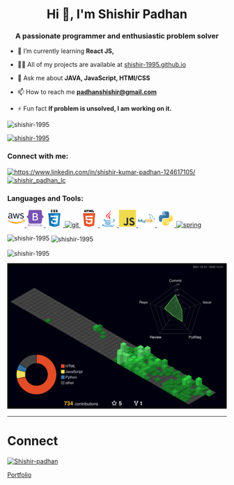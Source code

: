 <h1 align="center">Hi 👋, I'm Shishir Padhan</h1>
<h3 align="center">A passionate programmer and enthusiastic problem solver</h3>



- 🌱 I’m currently learning **React JS,**

- 👨‍💻 All of my projects are available at [shishir-1995.github.io](shishir-1995.github.io)

- 💬 Ask me about **JAVA, JavaScript, HTMl/CSS**

- 📫 How to reach me **padhanshishir@gmail.com**

- ⚡ Fun fact **If problem is unsolved, I am working on it.**

<p align="left"> <img src="https://komarev.com/ghpvc/?username=shishir-1995&label=Profile%20views&color=0e75b6&style=flat" alt="shishir-1995" /> </p>

<p align="left"> <a href="https://github.com/ryo-ma/github-profile-trophy"><img src="https://github-profile-trophy.vercel.app/?username=shishir-1995" alt="shishir-1995" /></a> </p>

<h3 align="left">Connect with me:</h3>
<p align="left">
<a href="https://linkedin.com/in/https://www.linkedin.com/in/shishir-kumar-padhan-124617105/" target="blank"><img align="center" src="https://raw.githubusercontent.com/rahuldkjain/github-profile-readme-generator/master/src/images/icons/Social/linked-in-alt.svg" alt="https://www.linkedin.com/in/shishir-kumar-padhan-124617105/" height="30" width="40" /></a>
<a href="https://www.leetcode.com/shishir_padhan_lc" target="blank"><img align="center" src="https://raw.githubusercontent.com/rahuldkjain/github-profile-readme-generator/master/src/images/icons/Social/leet-code.svg" alt="shishir_padhan_lc" height="30" width="40" /></a>
</p>

<h3 align="left">Languages and Tools:</h3>
<p align="left"> <a href="https://aws.amazon.com" target="_blank" rel="noreferrer"> <img src="https://raw.githubusercontent.com/devicons/devicon/master/icons/amazonwebservices/amazonwebservices-original-wordmark.svg" alt="aws" width="40" height="40"/> </a> <a href="https://getbootstrap.com" target="_blank" rel="noreferrer"> <img src="https://raw.githubusercontent.com/devicons/devicon/master/icons/bootstrap/bootstrap-plain-wordmark.svg" alt="bootstrap" width="40" height="40"/> </a> <a href="https://www.w3schools.com/css/" target="_blank" rel="noreferrer"> <img src="https://raw.githubusercontent.com/devicons/devicon/master/icons/css3/css3-original-wordmark.svg" alt="css3" width="40" height="40"/> </a> <a href="https://git-scm.com/" target="_blank" rel="noreferrer"> <img src="https://www.vectorlogo.zone/logos/git-scm/git-scm-icon.svg" alt="git" width="40" height="40"/> </a> <a href="https://www.w3.org/html/" target="_blank" rel="noreferrer"> <img src="https://raw.githubusercontent.com/devicons/devicon/master/icons/html5/html5-original-wordmark.svg" alt="html5" width="40" height="40"/> </a> <a href="https://www.java.com" target="_blank" rel="noreferrer"> <img src="https://raw.githubusercontent.com/devicons/devicon/master/icons/java/java-original.svg" alt="java" width="40" height="40"/> </a> <a href="https://developer.mozilla.org/en-US/docs/Web/JavaScript" target="_blank" rel="noreferrer"> <img src="https://raw.githubusercontent.com/devicons/devicon/master/icons/javascript/javascript-original.svg" alt="javascript" width="40" height="40"/> </a> <a href="https://www.mysql.com/" target="_blank" rel="noreferrer"> <img src="https://raw.githubusercontent.com/devicons/devicon/master/icons/mysql/mysql-original-wordmark.svg" alt="mysql" width="40" height="40"/> </a> <a href="https://www.python.org" target="_blank" rel="noreferrer"> <img src="https://raw.githubusercontent.com/devicons/devicon/master/icons/python/python-original.svg" alt="python" width="40" height="40"/> </a> <a href="https://spring.io/" target="_blank" rel="noreferrer"> <img src="https://www.vectorlogo.zone/logos/springio/springio-icon.svg" alt="spring" width="40" height="40"/> </a> </p>

<p><img align="left" src="https://github-readme-stats.vercel.app/api/top-langs?username=shishir-1995&show_icons=true&locale=en&layout=compact" alt="shishir-1995" /></p>

<p>&nbsp;<img align="center" src="https://github-readme-stats.vercel.app/api?username=shishir-1995&show_icons=true&locale=en" alt="shishir-1995" /></p>

<p><img align="center" src="https://github-readme-streak-stats.herokuapp.com/?user=shishir-1995&" alt="shishir-1995" /></p>

![](./profile-3d-contrib/profile-night-green.svg)



<hr>

# Connect

<a href="https://www.linkedin.com/in/shishir-kumar-padhan-124617105/" target="blank"><img align="center" src="https://raw.githubusercontent.com/rahuldkjain/github-profile-readme-generator/master/src/images/icons/Social/linked-in-alt.svg" alt="Shishir-padhan" height="30" width="40" /></a>

<a href="https://shishir-1995.github.io/" target="blank">Portfolio</a>








